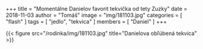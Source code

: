 +++
title = "Momentálne Danielov favorit tekvička od tety Zuzky"
date = 2018-11-03
author = "Tomáš"
image = "img/181103.jpg"
categories = [ "flash" ]
tags = [ "jedlo", "tekvica" ]
members = [ "Daniel" ]
+++

<!--more-->

{{< figure src="/rodinka/img/181103.jpg" title="Danielova obľúbená tekvica" >}}
